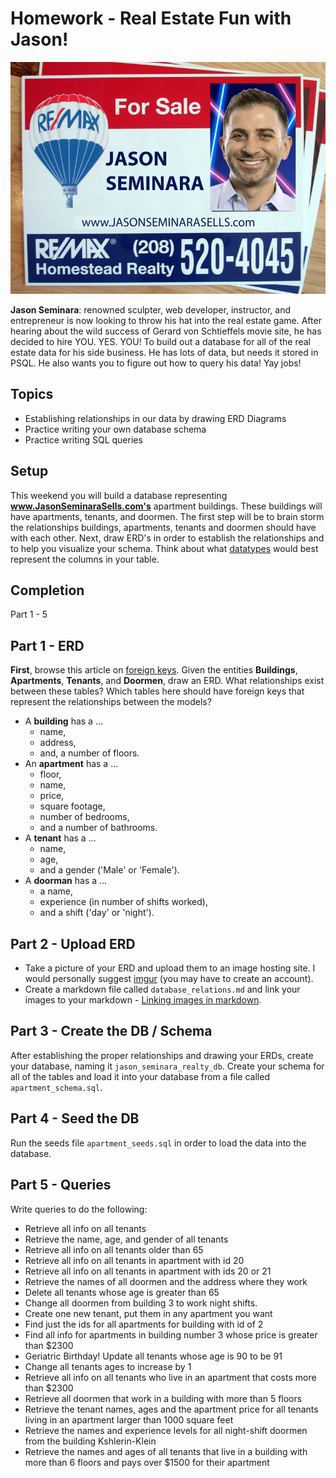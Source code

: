 # Homework - Real Estate Fun with Jason!
![Jason](jason-seminara-sells.png)


**Jason Seminara**: renowned sculpter, web developer, instructor, and entrepreneur is now looking to throw his hat into the real estate game. After hearing about the wild success of Gerard von Schtieffels movie site, he has decided to hire YOU. YES. YOU! To build out a database for all of the real estate data for his side business. He has lots of data, but needs it stored in PSQL. He also wants you to figure out how to query his data! Yay jobs!

## Topics

- Establishing relationships in our data by drawing ERD Diagrams
- Practice writing your own database schema
- Practice writing SQL queries

## Setup

This weekend you will build a database representing **www.JasonSeminaraSells.com's** apartment buildings. These buildings will have apartments, tenants, and doormen. The first step will be to brain storm the relationships buildings, apartments, tenants and doormen should have with each other. Next, draw ERD's in order to establish the relationships and to help you visualize your schema. Think about what [datatypes](http://www.postgresql.org/docs/9.3/static/datatype.html) would best represent the columns in your table.

## Completion

Part 1 - 5

## Part 1 - ERD
**First**, browse this article on [foreign keys](http://www.w3resource.com/PostgreSQL/foreign-key-constraint.php).
Given the entities **Buildings**, **Apartments**, **Tenants**, and **Doormen**,
draw an ERD. What relationships exist between these tables? Which tables here should
have foreign keys that represent the relationships between the models?

- A **building** has a ...
  - name,
  - address,
  - and, a number of floors.
- An **apartment** has a ...
  - floor,
  - name,
  - price,
  - square footage,
  - number of bedrooms,
  - and a number of bathrooms.
- A **tenant** has a ...
  - name,
  - age,
  - and a gender ('Male' or 'Female').
- A **doorman** has a ...
  - a name,
  - experience (in number of shifts worked),
  - and a shift ('day' or 'night').

## Part 2 - Upload ERD

- Take a picture of your ERD and upload them to an image hosting site. I would personally suggest [imgur](http://imgur.com) (you may have to create an account).
- Create a markdown file called `database_relations.md` and link your images to your markdown - [Linking images in markdown](https://github.com/adam-p/markdown-here/wiki/Markdown-Cheatsheet#images).

## Part 3 - Create the DB / Schema

After establishing the proper relationships and drawing your ERDs, create your
database, naming it `jason_seminara_realty_db`. Create your schema for all of the tables and load it into your database from a file called `apartment_schema.sql`.

## Part 4 - Seed the DB

Run the seeds file `apartment_seeds.sql` in order to load the data into the
database.

## Part 5 - Queries

Write queries to do the following:

- Retrieve all info on all tenants
- Retrieve the name, age, and gender of all tenants
- Retrieve all info on all tenants older than 65
- Retrieve all info on all tenants in apartment with id 20
- Retrieve all info on all tenants in apartment with ids 20 or 21
- Retrieve the names of all doormen and the address where they work
- Delete all tenants whose age is greater than 65
- Change all doormen from building 3 to work night shifts.
- Create one new tenant, put them in any apartment you want
- Find just the ids for all apartments for building with id of 2
- Find all info for apartments in building number 3 whose price is greater than $2300
- Geriatric Birthday! Update all tenants whose age is 90 to be 91
- Change all tenants ages to increase by 1
- Retrieve all info on all tenants who live in an apartment that costs more than $2300
- Retrieve all doormen that work in a building with more than 5 floors
- Retrieve the tenant names, ages and the apartment price for all tenants living in an apartment larger than 1000 square feet
- Retrieve the names and experience levels for all night-shift doormen from the building Kshlerin-Klein
- Retrieve the names and ages of all tenants that live in a building with more than 6 floors and pays over $1500 for their apartment

